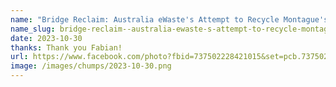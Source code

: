 ```yaml
---
name: "Bridge Reclaim: Australia eWaste's Attempt to Recycle Montague's Metal"
name_slug: bridge-reclaim--australia-ewaste-s-attempt-to-recycle-montague-s-metal
date: 2023-10-30
thanks: Thank you Fabian!
url: https://www.facebook.com/photo?fbid=737502228421015&set=pcb.737502258421012
image: /images/chumps/2023-10-30.png
---
```

